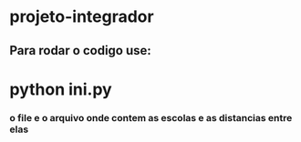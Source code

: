 # projeto-integrador

## Para rodar o codigo use:

# python ini.py

### o file e o arquivo onde contem as escolas e as distancias entre elas

